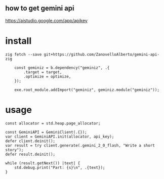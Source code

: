 ## how to get gemini api
https://aistudio.google.com/app/apikey



# install

`zig fetch --save git+https://github.com/ZanovelloAlberto/gemini-api-zig`


```zig
    const geminiz = b.dependency("geminiz", .{
        .target = target,
        .optimize = optimize,
    });

    exe.root_module.addImport("geminiz", geminiz.module("geminiz"));
```



# usage

```zig
const allocator = std.heap.page_allocator;

const GeminiAPI = GeminiClient(.{});
var client = GeminiAPI.init(allocator, api_key);
defer client.deinit();
var result = try client.generate(.gemini_2_0_flash, "Write a short story");
defer result.deinit();

while (result.getNext()) |text| {
    std.debug.print("Part: {s}\n", .{text});
}
```
